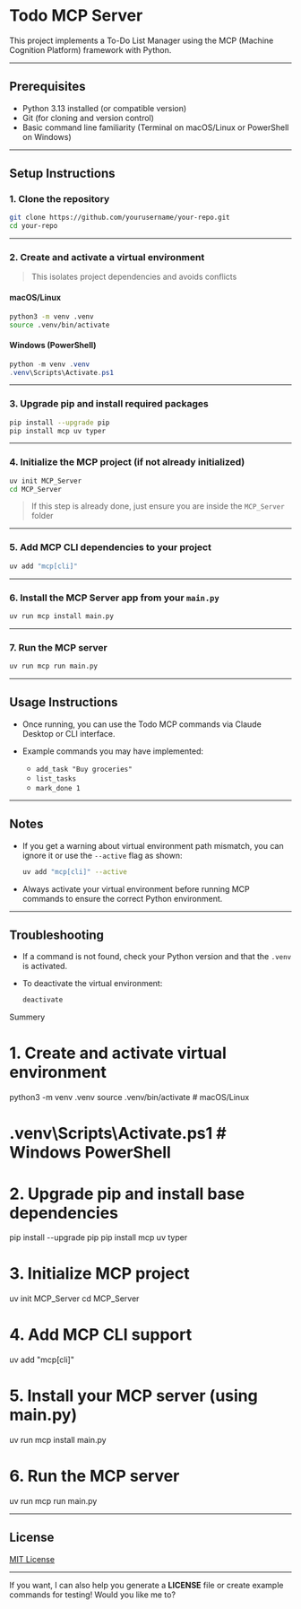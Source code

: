 # Todo MCP Server

This project implements a To-Do List Manager using the MCP (Machine Cognition Platform) framework with Python.

---

## Prerequisites

- Python 3.13 installed (or compatible version)
- Git (for cloning and version control)
- Basic command line familiarity (Terminal on macOS/Linux or PowerShell on Windows)

---

## Setup Instructions

### 1. Clone the repository

```bash
git clone https://github.com/yourusername/your-repo.git
cd your-repo
````

---

### 2. Create and activate a virtual environment

> This isolates project dependencies and avoids conflicts

#### macOS/Linux

```bash
python3 -m venv .venv
source .venv/bin/activate
```

#### Windows (PowerShell)

```powershell
python -m venv .venv
.venv\Scripts\Activate.ps1
```

---

### 3. Upgrade pip and install required packages

```bash
pip install --upgrade pip
pip install mcp uv typer
```

---

### 4. Initialize the MCP project (if not already initialized)

```bash
uv init MCP_Server
cd MCP_Server
```

> If this step is already done, just ensure you are inside the `MCP_Server` folder

---

### 5. Add MCP CLI dependencies to your project

```bash
uv add "mcp[cli]"
```

---

### 6. Install the MCP Server app from your `main.py`

```bash
uv run mcp install main.py
```

---

### 7. Run the MCP server

```bash
uv run mcp run main.py
```

---

## Usage Instructions

* Once running, you can use the Todo MCP commands via Claude Desktop or CLI interface.

* Example commands you may have implemented:

  * `add_task "Buy groceries"`
  * `list_tasks`
  * `mark_done 1`

---

## Notes

* If you get a warning about virtual environment path mismatch, you can ignore it or use the `--active` flag as shown:

  ```bash
  uv add "mcp[cli]" --active
  ```

* Always activate your virtual environment before running MCP commands to ensure the correct Python environment.

---

## Troubleshooting

* If a command is not found, check your Python version and that the `.venv` is activated.

* To deactivate the virtual environment:

  ```bash
  deactivate
  ```
Summery

# 1. Create and activate virtual environment
python3 -m venv .venv
source .venv/bin/activate   # macOS/Linux
# .venv\Scripts\Activate.ps1   # Windows PowerShell

# 2. Upgrade pip and install base dependencies
pip install --upgrade pip
pip install mcp uv typer

# 3. Initialize MCP project
uv init MCP_Server
cd MCP_Server

# 4. Add MCP CLI support
uv add "mcp[cli]"

# 5. Install your MCP server (using main.py)
uv run mcp install main.py

# 6. Run the MCP server
uv run mcp run main.py

---

## License

[MIT License](LICENSE)

---



If you want, I can also help you generate a **LICENSE** file or create example commands for testing! Would you like me to?
```
